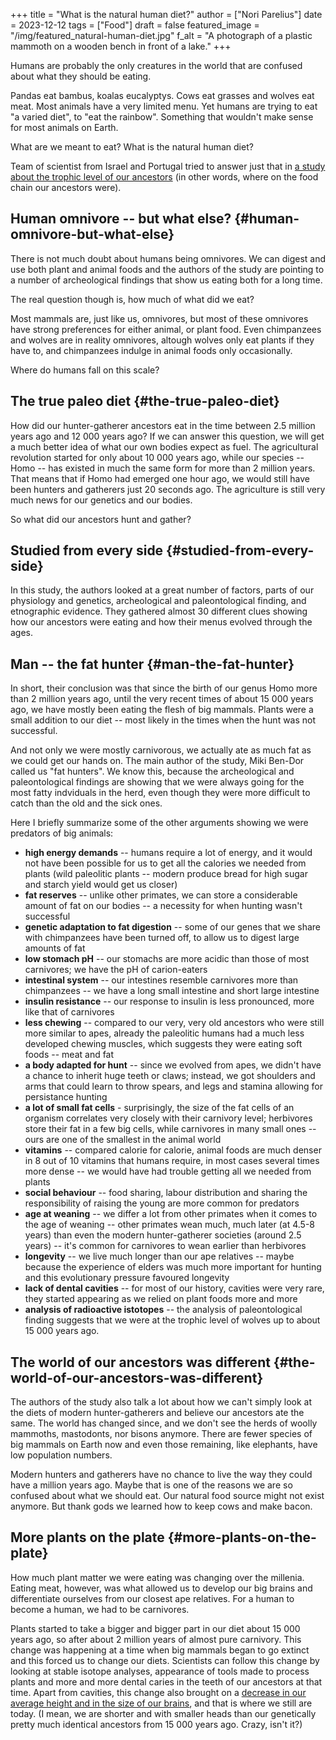 +++
title = "What is the natural human diet?"
author = ["Nori Parelius"]
date = 2023-12-12
tags = ["Food"]
draft = false
featured_image = "/img/featured_natural-human-diet.jpg"
f_alt = "A photograph of a plastic mammoth on a wooden bench in front of a lake."
+++

Humans are probably the only creatures in the world that are confused about what they should be eating.

Pandas eat bambus, koalas eucalyptys. Cows eat grasses and wolves eat meat. Most animals have a very limited menu. Yet humans are trying to eat "a varied diet", to "eat the rainbow". Something that wouldn't make sense for most animals on Earth.

What are we meant to eat? What is the natural human diet?

Team of scientist from Israel and Portugal tried to answer just that in [a study about the trophic level of our ancestors](https://onlinelibrary.wiley.com/doi/epdf/10.1002/ajpa.24247) (in other words, where on the food chain our ancestors were).


## Human omnivore -- but what else? {#human-omnivore-but-what-else}

There is not much doubt about humans being omnivores. We can digest and use both plant and animal foods and the authors of the study are pointing to a number of archeological findings that show us eating both for a long time.

The real question though is, how much of what did we eat?

Most mammals are, just like us, omnivores, but most of these omnivores have strong preferences for either animal, or plant food. Even chimpanzees and wolves are in reality omnivores, altough wolves only eat plants if they have to, and chimpanzees indulge in animal foods only occasionally.

Where do humans fall on this scale?


## The true paleo diet {#the-true-paleo-diet}

How did our hunter-gatherer ancestors eat in the time between 2.5 million years ago and 12 000 years ago? If we can answer this question, we will get a much better idea of what our own bodies expect as fuel. The agricultural revolution started for only about 10 000 years ago, while our species -- Homo -- has existed in much the same form for more than 2 million years. That means that if Homo had emerged one hour ago, we would still have been hunters and gatherers just 20 seconds ago. The agriculture is still very much news for our genetics and our bodies.

So what did our ancestors hunt and gather?


## Studied from every side {#studied-from-every-side}

In this study, the authors looked at a great number of factors, parts of our physiology and genetics, archeological and paleontological finding, and etnographic evidence. They gathered almost 30 different clues showing how our ancestors were eating and how their menus evolved through the ages.


## Man -- the fat hunter {#man-the-fat-hunter}

In short, their conclusion was that since the birth of our genus Homo more than 2 million years ago, until the very recent times of about 15 000 years ago, we have mostly been eating the flesh of big mammals. Plants were a small addition to our diet -- most likely in the times when the hunt was not successful.

And not only we were mostly carnivorous, we actually ate as much fat as we could get our hands on. The main author of the study, Miki Ben-Dor called us "fat hunters". We know this, because the archeological and paleontological findings are showing that we were always going for the most fatty indviduals in the herd, even though they were more difficult to catch than the old and the sick ones.

Here I briefly summarize some of the other arguments showing we were predators of big animals:

-   **high energy demands** -- humans require a lot of energy, and it would not have been possible for us to get all the calories we needed from plants (wild paleolitic plants -- modern produce bread for high sugar and starch yield would get us closer)
-   **fat reserves** -- unlike other primates, we can store a considerable amount of fat on our bodies -- a necessity for when hunting wasn't successful
-   **genetic adaptation to fat digestion** -- some of our genes that we share with chimpanzees have been turned off, to allow us to digest large amounts of fat
-   **low stomach pH** -- our stomachs are more acidic than those of most carnivores; we have the pH of carion-eaters
-   **intestinal system** -- our intestines resemble carnivores more than chimpanzees -- we have a long small intestine and short large intestine
-   **insulin resistance** -- our response to insulin is less pronounced, more like that of carnivores
-   **less chewing** -- compared to our very, very old ancestors who were still more similar to apes, already the paleolitic humans had a much less developed chewing muscles, which suggests they were eating soft foods -- meat and fat
-   **a body adapted for hunt** -- since we evolved from apes, we didn't have a chance to inherit huge teeth or claws; instead, we got shoulders and arms that could learn to throw spears, and legs and stamina allowing for persistance hunting
-   **a lot of small fat cells** - surprisingly, the size of the fat cells of an organism correlates very closely with their carnivory level; herbivores store their fat in a few big cells, while carnivores in many small ones -- ours are one of the smallest in the animal world
-   **vitamins** -- compared calorie for calorie, animal foods are much denser in 8 out of 10 vitamins that humans require, in most cases several times more dense -- we would have had trouble getting all we needed from plants
-   **social behaviour** -- food sharing, labour distribution and sharing the responsibility of raising the young are more common for predators
-   **age at weaning** -- we differ a lot from other primates when it comes to the age of weaning -- other primates wean much, much later (at 4.5-8 years) than even the modern hunter-gatherer societies (around 2.5 years) -- it's common for carnivores to wean earlier than herbivores
-   **longevity** -- we live much longer than our ape relatives -- maybe because the experience of elders was much more important for hunting and this evolutionary pressure favoured longevity
-   **lack of dental cavities** -- for most of our history, cavities were very rare, they started appearing as we relied on plant foods more and more
-   **analysis of radioactive istotopes** -- the analysis of paleontological finding suggests that we were at the trophic level of wolves up to about 15 000 years ago.


## The world of our ancestors was different {#the-world-of-our-ancestors-was-different}

The authors of the study also talk a lot about how we can't simply look at the diets of modern hunter-gatherers and believe our ancestors ate the same. The world has changed since, and we don't see the herds of woolly mammoths, mastodonts, nor bisons anymore. There are fewer species of big mammals on Earth now and even those remaining, like elephants, have low population numbers.

Modern hunters and gatherers have no chance to live the way they could have a million years ago. Maybe that is one of the reasons we are so confused about what we should eat. Our natural food source might not exist anymore. But thank gods we learned how to keep cows and make bacon.


## More plants on the plate {#more-plants-on-the-plate}

How much plant matter we were eating was changing over the millenia. Eating meat, however, was what allowed us to develop our big brains and differentiate ourselves from our closest ape relatives. For a human to become a human, we had to be carnivores.

Plants started to take a bigger and bigger part in our diet about 15 000 years ago, so after about 2 million years of almost pure carnivory. This change was happening at a time when big mammals began to go extinct and this forced us to change our diets. Scientists can follow this change by looking at stable isotope analyses, appearance of tools made to process plants and more and more dental caries in the teeth of our ancestors at that time. Apart from cavities, this change also brought on a [decrease in our average height and in the size of our brains](https://www.sciencedaily.com/releases/2011/06/110615094514.htm), and that is where we still are today. (I mean, we are shorter and with smaller heads than our genetically pretty much identical ancestors from 15 000 years ago. Crazy, isn't it?)
